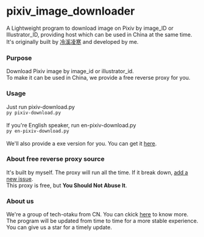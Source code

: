 # pixiv_image_downloader
A Lightweight program to download image on Pixiv by image_ID or Illustrator_ID, providing host which can be used in China at the same time.<br>
It's originally built by <a href="https://www.cnblogs.com/OoGKoO/p/14582755.html">冷溪凌寒</a> and developed by me.<br>
<h3>Purpose</h3>
Download Pixiv image by image_id or illustrator_id.<br>
To make it can be used in China, we provide a free reverse proxy for you.
<h3>Usage</h3>
Just run pixiv-download.py<br>
<code>py pixiv-download.py</code><br><br>
If you're English speaker, run en-pixiv-download.py<br>
 <code>py en-pixiv-download.py</code><br><br>
 We'll also provide a exe version for you. You can get it <a href="https://github.com/ldcivan/pixiv_image_downloader/releases/tag/v1.2" target="_blank">here</a>.
<h3>About free reverse proxy source</h3>
It's built by myself. The proxy will run all the time. If it break down, <a href="https://github.com/ldcivan/pixiv_image_downloader/issues/new">add a new issue</a>.<br>
This proxy is free, but <b>You Should Not Abuse It</b>.
<h3>About us</h3>
We're a group of tech-otaku from CN. You can ckick <a href="http://pro-ivan.cn/page2.html">here</a> to know more.<br>
The program will be updated from time to time for a more stable experience. You can give us a star for a timely update.
